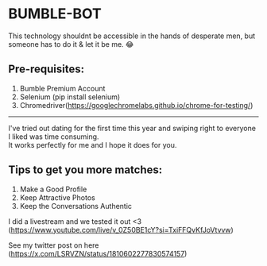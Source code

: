 # BUMBLE-BOT
This technology shouldnt be accessible in the hands of desperate men, but someone has to do it & let it be me. 😂

## Pre-requisites:
1. Bumble Premium Account
2. Selenium (pip install selenium)
3. Chromedriver(https://googlechromelabs.github.io/chrome-for-testing/)
<hr>
I've tried out dating for the first time this year and swiping right to everyone I liked was time consuming.<br>
It works perfectly for me and I hope it does for you.

## Tips to get you more matches:
1. Make a Good Profile
2. Keep Attractive Photos
3. Keep the Conversations Authentic

I did a livestream and we tested it out <3
(https://www.youtube.com/live/v_0Z50BE1cY?si=TxiFFQvKfJoVtvvw)

See my twitter post on here (https://x.com/LSRVZN/status/1810602277830574157)




